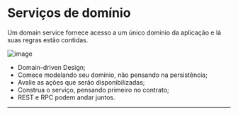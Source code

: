 # Serviços de domínio

Um domain service fornece acesso a um único domínio da aplicação e lá suas regras estão contidas.

![image](https://github.com/AndreCoutinhom/microservices_study/assets/91290799/198d5cb8-9ce2-4dc9-b876-afcd24a33618)

* Domain-driven Design;
* Comece modelando seu domínio, não pensando na persistência;
* Avalie as ações que serão disponibilizadas;
* Construa o serviço, pensando primeiro no contrato;
* REST e RPC podem andar juntos.

---
